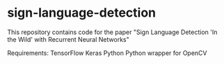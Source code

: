 # sign-language-detection

This repository contains code for the paper "Sign Language Detection 'In the Wild' with Recurrent Neural Networks"

Requirements:
  TensorFlow
  Keras
  Python
  Python wrapper for OpenCV
  

